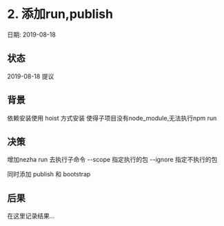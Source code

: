 # 2. 添加run,publish

日期: 2019-08-18

## 状态

2019-08-18 提议

## 背景

依赖安装使用 hoist 方式安装
使得子项目没有node_module,无法执行npm run

## 决策

增加nezha run 去执行子命令
--scope 指定执行的包
--ignore 指定不执行的包

同时添加 publish 和 bootstrap

## 后果

在这里记录结果...
